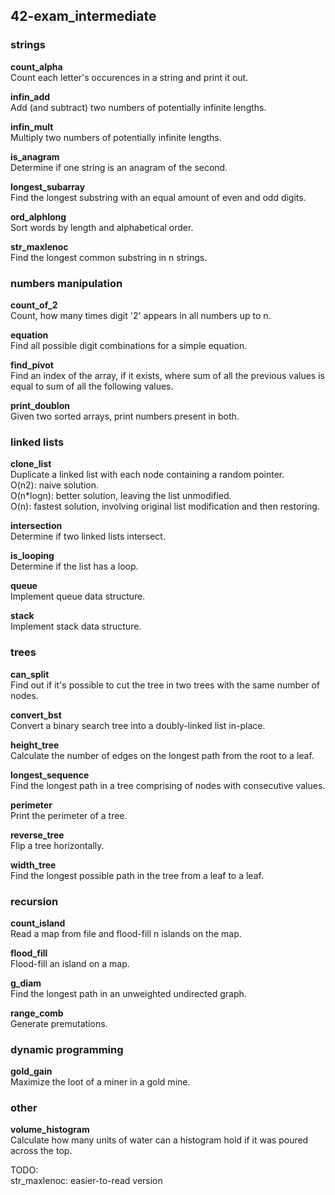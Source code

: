## 42-exam_intermediate

### strings

**count_alpha**<br />
Count each letter's occurences in a string and print it out.<br />

**infin_add**<br />
Add (and subtract) two numbers of potentially infinite lengths.<br />

**infin_mult**<br />
Multiply two numbers of potentially infinite lengths.<br />

**is_anagram**<br />
Determine if one string is an anagram of the second.<br />

**longest_subarray**<br />
Find the longest substring with an equal amount of even and odd digits.<br />

**ord_alphlong**<br />
Sort words by length and alphabetical order.<br />

**str_maxlenoc**<br />
Find the longest common substring in n strings.<br />

### numbers manipulation

**count_of_2**<br />
Count, how many times digit '2' appears in all numbers up to n.<br />

**equation**<br />
Find all possible digit combinations for a simple equation.<br />

**find_pivot**<br />
Find an index of the array, if it exists, where sum of all the previous values is equal to sum of all the following values.<br />

**print_doublon**<br />
Given two sorted arrays, print numbers present in both.<br />

### linked lists

**clone_list**<br />
Duplicate a linked list with each node containing a random pointer.<br />
O(n2): naive solution.<br />
O(n*logn): better solution, leaving the list unmodified.<br />
O(n): fastest solution, involving original list modification and then restoring.<br />

**intersection**<br />
Determine if two linked lists intersect.<br />

**is_looping**<br />
Determine if the list has a loop.<br />

**queue**<br />
Implement queue data structure.<br />

**stack**<br />
Implement stack data structure.<br />

### trees

**can_split**<br />
Find out if it's possible to cut the tree in two trees with the same number of nodes.<br />

**convert_bst**<br />
Convert a binary search tree into a doubly-linked list in-place.<br />

**height_tree**<br />
Calculate the number of edges on the longest path from the root to a leaf.<br />

**longest_sequence**<br />
Find the longest path in a tree comprising of nodes with consecutive values.<br />

**perimeter**<br />
Print the perimeter of a tree.<br />

**reverse_tree**<br />
Flip a tree horizontally.<br />

**width_tree**<br />
Find the longest possible path in the tree from a leaf to a leaf.<br />

### recursion

**count_island**<br />
Read a map from file and flood-fill n islands on the map.<br />

**flood_fill**<br />
Flood-fill an island on a map.<br />

**g_diam**<br />
Find the longest path in an unweighted undirected graph.<br />

**range_comb**<br />
Generate premutations.<br />

### dynamic programming

**gold_gain**<br />
Maximize the loot of a miner in a gold mine.<br />

### other

**volume_histogram**<br />
Calculate how many units of water can a histogram hold if it was poured across the  top.<br />


TODO:</br>
str_maxlenoc: easier-to-read version</br>
